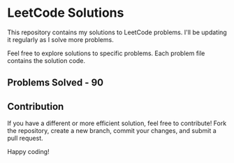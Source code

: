 # LeetCode Solutions

This repository contains my solutions to LeetCode problems. I'll be updating it regularly as I solve more problems.

Feel free to explore solutions to specific problems. Each problem file contains the solution code.

## Problems Solved - 90

## Contribution

If you have a different or more efficient solution, feel free to contribute! Fork the repository, create a new branch, commit your changes, and submit a pull request.

Happy coding!